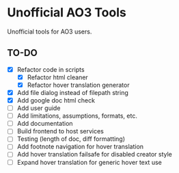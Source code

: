 # Unofficial AO3 Tools

Unofficial tools for AO3 users.

## TO-DO

- [x] Refactor code in scripts
  - [x] Refactor html cleaner
  - [x] Refactor hover translation generator
- [x] Add file dialog instead of filepath string
- [x] Add google doc html check
- [ ] Add user guide
- [ ] Add limitations, assumptions, formats, etc.
- [ ] Add documentation
- [ ] Build frontend to host services
- [ ] Testing (length of doc, diff formatting)
- [ ] Add footnote navigation for hover translation
- [ ] Add hover translation failsafe for disabled creator style
- [ ] Expand hover translation for generic hover text use
